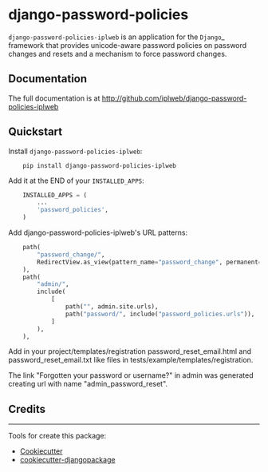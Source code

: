# django-password-policies

``django-password-policies-iplweb`` is an application for the `Django`_ framework that
provides unicode-aware password policies on password changes and resets and a
mechanism to force password changes.


## Documentation

The full documentation is at http://github.com/iplweb/django-password-policies-iplweb


## Quickstart

Install `django-password-policies-iplweb`:

```shell
    pip install django-password-policies-iplweb
```

Add it at the END of your `INSTALLED_APPS`:

```python
    INSTALLED_APPS = (
        ...
        'password_policies',
    )
```

Add django-password-policies-iplweb's URL patterns:

```python
    path(
        "password_change/",
        RedirectView.as_view(pattern_name="password_change", permanent=False),
    ),
    path(
        "admin/",
        include(
            [
                path("", admin.site.urls),
                path("password/", include("password_policies.urls")),
            ]
        ),
    ),
```

Add in your project/templates/registration password_reset_email.html and password_reset_email.txt like files in tests/example/templates/registration.

The link "Forgotten your password or username?" in admin was generated creating url with name "admin_password_reset".

## Credits
---

Tools for create this package:

* [Cookiecutter](https://github.com/audreyr/cookiecutter)
* [cookiecutter-djangopackage](https://github.com/pydanny/cookiecutter-djangopackage)
